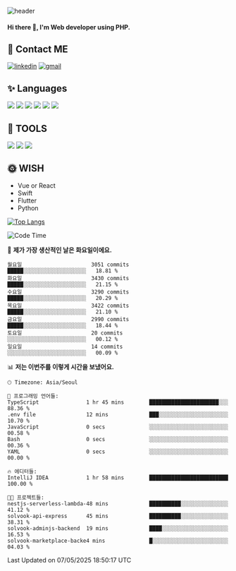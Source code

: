 ![header](https://capsule-render.vercel.app/api?type=waving&color=auto&height=300&section=header&text=Elin&fontSize=90&animation=twinkling)

#### Hi there 👋, I'm <b>Web developer</b> using PHP. ####

<!--
- 🔭 I’m currently working on Uniwill
- 🌱 I’m currently learning Vue or React or Python.
-->

<!---#### I am PHP developer --->

## 💌 Contact ME ###
[<img src='https://img.shields.io/badge/-EunjiKo-%230A66C2?style=flat-square&logo=LinkedIn&logoColor=white' alt='linkedin'>](https://www.linkedin.com/in/https://www.linkedin.com/in/eunji-ko-00a907164//)  [<img src='https://img.shields.io/badge/-einee214%40gmail.com-%23EA4335?style=flat-square&logo=Gmail&logoColor=white' alt='gmail'>](einee214@gmail.com)  


## ✨ Languages
<img src='https://img.shields.io/badge/-PHP-%23777BB4?style=for-the-badge&logo=PHP&logoColor=white'> <img src='https://img.shields.io/badge/-Laravel-%23FF2D20?style=for-the-badge&logo=Laravel&logoColor=white'> <img src='https://img.shields.io/badge/Jquery-%230769AD?style=for-the-badge&logo=Jquery&logoColor=white'> <img src='https://img.shields.io/badge/CSS3-%231572B6?style=for-the-badge&logo=CSS3&logoColor=white'> <img src='https://img.shields.io/badge/Bootstrap-%237952B3?style=for-the-badge&logo=Bootstrap&logoColor=white' > <img src='https://img.shields.io/badge/MySQL-%234479A1?style=for-the-badge&logo=MySQL&logoColor=white' >

## 🌷 TOOLS
<img src='https://img.shields.io/badge/PHPSTORM-%23000000?style=for-the-badge&logo=PhpStorm&logoColor=white' > <img src='https://img.shields.io/badge/GitLab-%23FCA121?style=for-the-badge&logo=GitLab&logoColor=white' > <img src='https://img.shields.io/badge/GitHub-%23181717?style=for-the-badge&logo=GitHub&logoColor=white'>


## 🌞 WISH
- Vue or React
- Swift
- Flutter
- Python


[![Top Langs](https://github-readme-stats.vercel.app/api/top-langs/?username=ein214&layout=compact)](https://github.com/anuraghazra/github-readme-stats)

<!--START_SECTION:waka-->
![Code Time](http://img.shields.io/badge/Code%20Time-4%2C182%20hrs%2017%20mins-blue)

📅 **제가 가장 생산적인 날은 화요일이에요.** 

```text
월요일                      3051 commits        █████░░░░░░░░░░░░░░░░░░░░   18.81 % 
화요일                      3430 commits        █████░░░░░░░░░░░░░░░░░░░░   21.15 % 
수요일                      3290 commits        █████░░░░░░░░░░░░░░░░░░░░   20.29 % 
목요일                      3422 commits        █████░░░░░░░░░░░░░░░░░░░░   21.10 % 
금요일                      2990 commits        █████░░░░░░░░░░░░░░░░░░░░   18.44 % 
토요일                      20 commits          ░░░░░░░░░░░░░░░░░░░░░░░░░   00.12 % 
일요일                      14 commits          ░░░░░░░░░░░░░░░░░░░░░░░░░   00.09 % 
```


📊 **저는 이번주를 이렇게 시간을 보냈어요.** 

```text
🕑︎ Timezone: Asia/Seoul

💬 프로그래밍 언어들: 
TypeScript               1 hr 45 mins        ██████████████████████░░░   88.36 % 
.env file                12 mins             ███░░░░░░░░░░░░░░░░░░░░░░   10.70 % 
JavaScript               0 secs              ░░░░░░░░░░░░░░░░░░░░░░░░░   00.58 % 
Bash                     0 secs              ░░░░░░░░░░░░░░░░░░░░░░░░░   00.36 % 
YAML                     0 secs              ░░░░░░░░░░░░░░░░░░░░░░░░░   00.00 % 

🔥 에디터들: 
IntelliJ IDEA            1 hr 58 mins        █████████████████████████   100.00 % 

🐱‍💻 프로젝트들: 
nestjs-serverless-lambda-48 mins             ██████████░░░░░░░░░░░░░░░   41.12 % 
solvook-api-express      45 mins             ██████████░░░░░░░░░░░░░░░   38.31 % 
solvook-adminjs-backend  19 mins             ████░░░░░░░░░░░░░░░░░░░░░   16.53 % 
solvook-marketplace-backe4 mins              █░░░░░░░░░░░░░░░░░░░░░░░░   04.03 % 
```


 Last Updated on 07/05/2025 18:50:17 UTC
<!--END_SECTION:waka-->

<!---![GitHub stats](https://github-readme-stats.vercel.app/api?username=ein214&show_icons=true&theme=dracula)  --->



